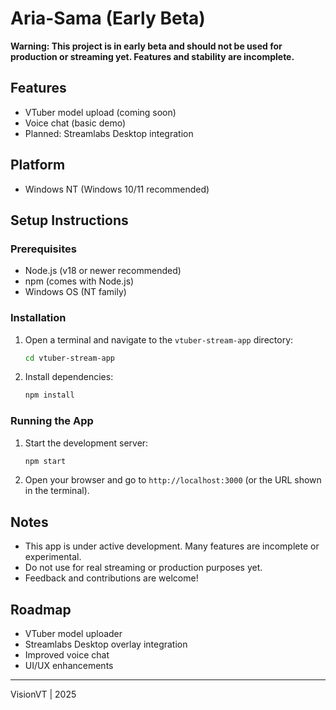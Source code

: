 # Aria-Sama (Early Beta)

**Warning: This project is in early beta and should not be used for production or streaming yet. Features and stability are incomplete.**

## Features
- VTuber model upload (coming soon)
- Voice chat (basic demo)
- Planned: Streamlabs Desktop integration

## Platform
- Windows NT (Windows 10/11 recommended)

## Setup Instructions

### Prerequisites
- Node.js (v18 or newer recommended)
- npm (comes with Node.js)
- Windows OS (NT family)

### Installation
1. Open a terminal and navigate to the `vtuber-stream-app` directory:
   ```sh
   cd vtuber-stream-app
   ```
2. Install dependencies:
   ```sh
   npm install
   ```

### Running the App
1. Start the development server:
   ```sh
   npm start
   ```
2. Open your browser and go to `http://localhost:3000` (or the URL shown in the terminal).

## Notes
- This app is under active development. Many features are incomplete or experimental.
- Do not use for real streaming or production purposes yet.
- Feedback and contributions are welcome!

## Roadmap
- VTuber model uploader
- Streamlabs Desktop overlay integration
- Improved voice chat
- UI/UX enhancements

---
VisionVT | 2025

